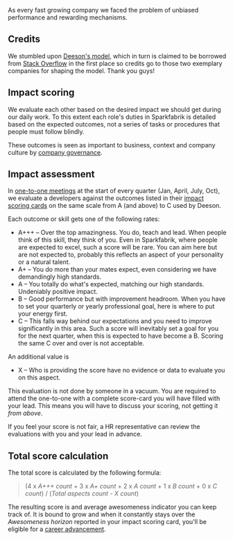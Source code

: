 As every fast growing company we faced the problem of unbiased performance and rewarding mechanisms.

## Credits

We stumbled upon [Deeson's model](https://handbook.deeson.co.uk/working-at-deeson/impact-scoring/), which in turn is claimed to be borrowed from [Stack Overflow](https://stackoverflow.com/company/salary/skills/web-developer?e=1&l=1) in the first place so credits go to those two exemplary companies for shaping the model. Thank you guys!

## Impact scoring

We evaluate each other based on the desired impact we should get during our daily work. To this extent each role's duties in Sparkfabrik is detailed based on the expected outcomes, not a series of tasks or procedures that people must follow blindly.

These outcomes is seen as important to business, context and company culture by [company governance](/job-roles/governance).

## Impact assessment

In [one-to-one meetings](/our-company/one-to-one-meetings) at the start of every quarter (Jan, April, July, Oct), we evaluate a developers against the outcomes listed in their [impact scoring cards](/our-company/impact-scoring-cards) on the same scale from A (and above) to C used by Deeson.

Each outcome or skill gets one of the following rates:

* A+++ – Over the top amazingness. You do, teach and lead. When people think of this skill, they think of you. Even in Sparkfabrik, where people are expected to excel, such a score will be rare. You can aim here but are not expected to, probably this reflects an aspect of your personality or a natural talent.
* A+ – You do more than your mates expect, even considering we have demandingly high standards.
* A – You totally do what's expected, matching our high standards. Undeniably positive impact.
* B – Good performance but with improvement headroom. When you have to set your quarterly or yearly professional goal, here is where to put your energy first.
* C – This falls way behind our expectations and you need to improve significantly in this area. Such a score will inevitably set a goal for you for the next quarter, when this is expected to have become a B. Scoring the same C over and over is not acceptable.

An additional value is

* X – Who is providing the score have no evidence or data to evaluate you on this aspect.

This evaluation is not done by someone in a vacuum. You are required to attend the one-to-one with a complete score-card you will have filled with your lead. This means you will have to discuss your scoring, not getting it _from above_.

If you feel your score is not fair, a HR representative can review the evaluations with you and your lead in advance.

## Total score calculation

The total score is calculated by the following formula:

> (4 x _A+++ count_ + 3 x _A+ count_ + 2 x _A count_ + 1 x _B count_ + 0 x _C count_) / (_Total aspects count_ - _X count_)

The resulting score is and average awesomeness indicator you can keep track of. It is bound to grow and when it constantly stays over the _Awesomeness horizon_ reported in your impact scoring card, you'll be eligible for a [career advancement](/job-roles/career-advancement).